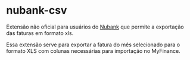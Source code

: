 # nubank-csv

Extensão não oficial para usuários do [Nubank](https://www.nubank.com.br/) que permite a exportação das faturas em formato xls.

Essa extensão serve para exportar a fatura do mês selecionado para o formato XLS com colunas necessárias para importação no MyFinance.
